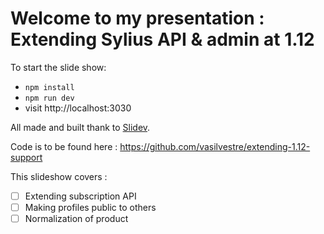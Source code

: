 # Welcome to my presentation : Extending Sylius API & admin at 1.12

To start the slide show:

- `npm install`
- `npm run dev`
- visit http://localhost:3030

All made and built thank to [Slidev](https://sli.dev/).

Code is to be found here : https://github.com/vasilvestre/extending-1.12-support

This slideshow covers :
- [ ] Extending subscription API
- [ ] Making profiles public to others
- [ ] Normalization of product